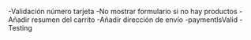 -Validación número tarjeta
-No mostrar formulario si no hay productos
-Añadir resumen del carrito
-Añadir dirección de envío
-paymentIsValid
-Testing